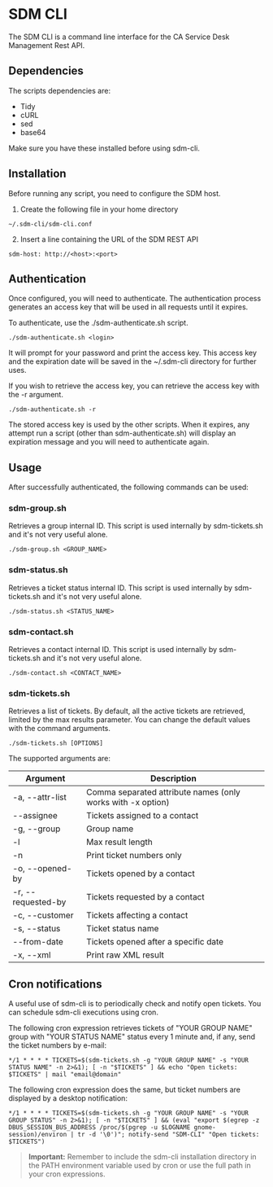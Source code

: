 

# SDM CLI

The SDM CLI is a command line interface for the CA Service Desk Management Rest API.

## Dependencies

The scripts dependencies are:

- Tidy
- cURL
- sed
- base64

Make sure you have these installed before using sdm-cli.

## Installation

Before running any script, you need to configure the SDM host.

1. Create the following file in your home directory

``~/.sdm-cli/sdm-cli.conf``

2. Insert a line containing the URL of the SDM REST API

``sdm-host: http://<host>:<port>``

## Authentication

Once configured, you will need to authenticate. The authentication process generates an access key that will be used in all requests until it expires.

To authenticate, use the ./sdm-authenticate.sh script.

``./sdm-authenticate.sh <login>``

It will prompt for your password and print the access key. This access key and the expiration date will be saved in the ~/.sdm-cli directory for further uses.

If you wish to retrieve the access key, you can retrieve the access key with the -r argument.

``./sdm-authenticate.sh -r``

The stored access key is used by the other scripts. When it expires, any attempt run a script (other than sdm-authenticate.sh) will display an expiration message and you will need to authenticate again.

## Usage

After successfully authenticated, the following commands can be used:

### sdm-group.sh
Retrieves a group internal ID.
This script is used internally by sdm-tickets.sh and it's not very useful alone.

``./sdm-group.sh <GROUP_NAME>``

### sdm-status.sh
Retrieves a ticket status internal ID.
This script is used internally by sdm-tickets.sh and it's not very useful alone.

``./sdm-status.sh <STATUS_NAME>``

### sdm-contact.sh
Retrieves a contact internal ID.
This script is used internally by sdm-tickets.sh and it's not very useful alone.

``./sdm-contact.sh <CONTACT_NAME>``

### sdm-tickets.sh
Retrieves a list of tickets.
By default, all the active tickets are retrieved, limited by the max results parameter. You can change the default values with the command arguments.

``./sdm-tickets.sh [OPTIONS]``

The supported arguments are:

|Argument|Description|
|--|--|
| -a, --attr-list | Comma separated attribute names (only works with -x option) |
| --assignee | Tickets assigned to a contact |
| -g, --group | Group name |
| -l | Max result length |
| -n | Print ticket numbers only |
| -o, --opened-by | Tickets opened by a contact |
| -r, --requested-by | Tickets requested by a contact |
| -c, --customer | Tickets affecting a contact |
| -s, --status | Ticket status name |
| --from-date | Tickets opened after a specific date |
| -x, --xml | Print raw XML result |

## Cron notifications

A useful use of sdm-cli is to periodically check and notify open tickets. You can schedule sdm-cli executions using cron.

The following cron expression retrieves tickets of "YOUR GROUP NAME" group with "YOUR STATUS NAME" status every 1 minute and, if any, send the ticket numbers by e-mail:

``*/1 * * * * TICKETS=$(sdm-tickets.sh -g "YOUR GROUP NAME" -s "YOUR STATUS NAME" -n 2>&1); [ -n "$TICKETS" ] && echo "Open tickets: $TICKETS" | mail "email@domain"``

The following cron expression does the same, but ticket numbers are displayed by a desktop notification:

``*/1 * * * * TICKETS=$(sdm-tickets.sh -g "YOUR GROUP NAME" -s "YOUR GROUP STATUS" -n 2>&1); [ -n "$TICKETS" ] && (eval "export $(egrep -z DBUS_SESSION_BUS_ADDRESS /proc/$(pgrep -u $LOGNAME gnome-session)/environ | tr -d '\0')"; notify-send "SDM-CLI" "Open tickets: $TICKETS")``

> __Important:__ Remember to include the sdm-cli installation directory in the PATH environment variable used by cron or use the full path in your cron expressions.
